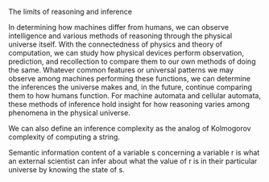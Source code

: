 The limits of reasoning and inference

In determining how machines differ from humans, we can observe intelligence and 
various methods of reasoning through the physical universe itself. With the connectedness 
of physics and theory of computation, we can study how physical devices perform 
observation, prediction, and recollection to compare them to our own methods of 
doing the same. Whatever common features or universal patterns we may observe 
among machines performing these functions, we can determine the inferences the 
universe makes and, in the future, continue comparing them to how humans function. 
For machine automata and cellular automata, these methods of inference hold insight 
for how reasoning varies among phenomena in the physical universe. 

We can also define an inference complexity as the analog of Kolmogorov complexity of computing a string. 

Semantic information content of a variable s concerning a variable r is what an 
external scientist can infer about what the value of r is in their particular universe by 
knowing the state of s. 
